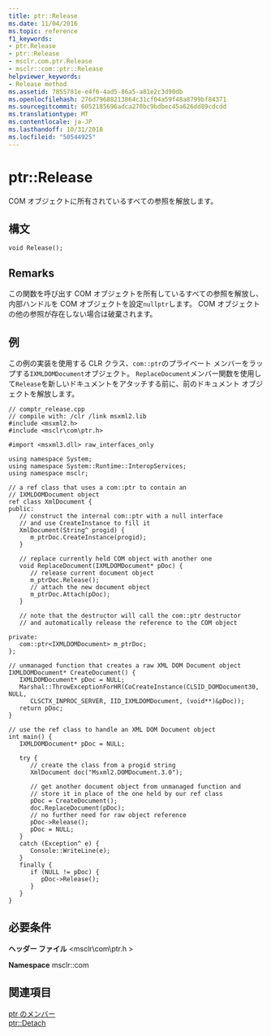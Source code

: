 ```yaml
---
title: ptr::Release
ms.date: 11/04/2016
ms.topic: reference
f1_keywords:
- ptr.Release
- ptr::Release
- msclr.com.ptr.Release
- msclr::com::ptr::Release
helpviewer_keywords:
- Release method
ms.assetid: 7855781e-e4f6-4ad5-86a5-a81e2c3d90db
ms.openlocfilehash: 276d79688213864c31cf04a59f48a8799bf84371
ms.sourcegitcommit: 6052185696adca270bc9bdbec45a626dd89cdcdd
ms.translationtype: MT
ms.contentlocale: ja-JP
ms.lasthandoff: 10/31/2018
ms.locfileid: "50544925"
---
```

# <a name="ptrrelease"></a>ptr::Release

COM オブジェクトに所有されているすべての参照を解放します。

## <a name="syntax"></a>構文

```
void Release();
```

## <a name="remarks"></a>Remarks

この関数を呼び出す COM オブジェクトを所有しているすべての参照を解放し、内部ハンドルを COM オブジェクトを設定`nullptr`します。  COM オブジェクトの他の参照が存在しない場合は破棄されます。

## <a name="example"></a>例

この例の実装を使用する CLR クラス、`com::ptr`のプライベート メンバーをラップする`IXMLDOMDocument`オブジェクト。  `ReplaceDocument`メンバー関数を使用して`Release`を新しいドキュメントをアタッチする前に、前のドキュメント オブジェクトを解放します。

```
// comptr_release.cpp
// compile with: /clr /link msxml2.lib
#include <msxml2.h>
#include <msclr\com\ptr.h>

#import <msxml3.dll> raw_interfaces_only

using namespace System;
using namespace System::Runtime::InteropServices;
using namespace msclr;

// a ref class that uses a com::ptr to contain an
// IXMLDOMDocument object
ref class XmlDocument {
public:
   // construct the internal com::ptr with a null interface
   // and use CreateInstance to fill it
   XmlDocument(String^ progid) {
      m_ptrDoc.CreateInstance(progid);
   }

   // replace currently held COM object with another one
   void ReplaceDocument(IXMLDOMDocument* pDoc) {
      // release current document object
      m_ptrDoc.Release();
      // attach the new document object
      m_ptrDoc.Attach(pDoc);
   }

   // note that the destructor will call the com::ptr destructor
   // and automatically release the reference to the COM object

private:
   com::ptr<IXMLDOMDocument> m_ptrDoc;
};

// unmanaged function that creates a raw XML DOM Document object
IXMLDOMDocument* CreateDocument() {
   IXMLDOMDocument* pDoc = NULL;
   Marshal::ThrowExceptionForHR(CoCreateInstance(CLSID_DOMDocument30, NULL,
      CLSCTX_INPROC_SERVER, IID_IXMLDOMDocument, (void**)&pDoc));
   return pDoc;
}

// use the ref class to handle an XML DOM Document object
int main() {
   IXMLDOMDocument* pDoc = NULL;

   try {
      // create the class from a progid string
      XmlDocument doc("Msxml2.DOMDocument.3.0");

      // get another document object from unmanaged function and
      // store it in place of the one held by our ref class
      pDoc = CreateDocument();
      doc.ReplaceDocument(pDoc);
      // no further need for raw object reference
      pDoc->Release();
      pDoc = NULL;
   }
   catch (Exception^ e) {
      Console::WriteLine(e);
   }
   finally {
      if (NULL != pDoc) {
         pDoc->Release();
      }
   }
}
```

## <a name="requirements"></a>必要条件

**ヘッダー ファイル** \<msclr\com\ptr.h >

**Namespace** msclr::com

## <a name="see-also"></a>関連項目

[ptr のメンバー](../dotnet/ptr-members.md)<br/>
[ptr::Detach](../dotnet/ptr-detach.md)